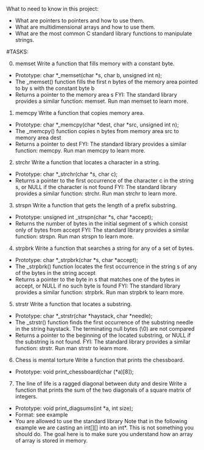 What to need to know in this project:
 - What are pointers to pointers and how to use them.
 - What are multidimensional arrays and how to use them.
 - What are the most common C standard library functions to manipulate strings.

#TASKS:

0. memset
Write a function that fills memory with a constant byte.
 - Prototype: char *_memset(char *s, char b, unsigned int n);
 - The _memset() function fills the first n bytes of the memory area pointed to by s with the constant byte b
 - Returns a pointer to the memory area s
FYI: The standard library provides a similar function: memset. Run man memset to learn more.

1. memcpy
Write a function that copies memory area.
 - Prototype: char *_memcpy(char *dest, char *src, unsigned int n);
 - The _memcpy() function copies n bytes from memory area src to memory area dest
 - Returns a pointer to dest
FYI: The standard library provides a similar function: memcpy. Run man memcpy to learn more.

2. strchr
Write a function that locates a character in a string.
 - Prototype: char *_strchr(char *s, char c);
 - Returns a pointer to the first occurrence of the character c in the string s, or NULL if the character is not found
FYI: The standard library provides a similar function: strchr. Run man strchr to learn more.

3. strspn
Write a function that gets the length of a prefix substring.
 - Prototype: unsigned int _strspn(char *s, char *accept);
 - Returns the number of bytes in the initial segment of s which consist only of bytes from accept
FYI: The standard library provides a similar function: strspn. Run man strspn to learn more.

4. strpbrk
Write a function that searches a string for any of a set of bytes.
 - Prototype: char *_strpbrk(char *s, char *accept);
 - The _strpbrk() function locates the first occurrence in the string s of any of the bytes in the string accept
 - Returns a pointer to the byte in s that matches one of the bytes in accept, or NULL if no such byte is found
FYI: The standard library provides a similar function: strpbrk. Run man strpbrk to learn more.

5. strstr
Write a function that locates a substring.
 - Prototype: char *_strstr(char *haystack, char *needle);
 - The _strstr() function finds the first occurrence of the substring needle in the string haystack. The terminating null bytes (\0) are not compared
 - Returns a pointer to the beginning of the located substring, or NULL if the substring is not found.
FYI: The standard library provides a similar function: strstr. Run man strstr to learn more.

6. Chess is mental torture
Write a function that prints the chessboard.
 - Prototype: void print_chessboard(char (*a)[8]);

7. The line of life is a ragged diagonal between duty and desire
Write a function that prints the sum of the two diagonals of a square matrix of integers.
 - Prototype: void print_diagsums(int *a, int size);
 - Format: see example
 - You are allowed to use the standard library
Note that in the following example we are casting an int[][] into an int*. This is not something you should do. The goal here is to make sure you understand how an array of array is stored in memory.

